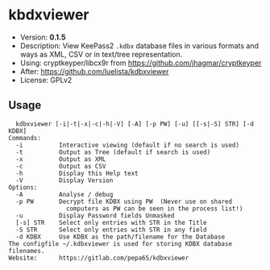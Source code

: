 # kbdxviewer
* Version: **0.1.5**
* Description: View KeePass2 `.kdbx` database files in various formats and ways
  as XML, CSV or in text/tree representation.
* Using: cryptkeyper/libcx9r from https://github.com/jhagmar/cryptkeyper
* After: https://github.com/luelista/kdbxviewer
* License: GPLv2

## Usage
```
  kdbxviewer [-i|-t|-x|-c|-h|-V] [-A] [-p PW] [-u] [[-s|-S] STR] [-d KDBX]
Commands:
  -i          Interactive viewing (default if no search is used)
  -t          Output as Tree (default if search is used)
  -x          Output as XML
  -c          Output as CSV
  -h          Display this Help text
  -V          Display Version
Options:
  -A          Analyse / debug
  -p PW       Decrypt file KDBX using PW  (Never use on shared
                computers as PW can be seen in the process list!)
  -u          Display Password fields Unmasked
  [-s] STR    Select only entries with STR in the Title
  -S STR      Select only entries with STR in any field
  -d KDBX     Use KDBX as the path/filename for the Database
The configfile ~/.kdbxviewer is used for storing KDBX database filenames.
Website:      https://gitlab.com/pepa65/kdbxviewer
```
